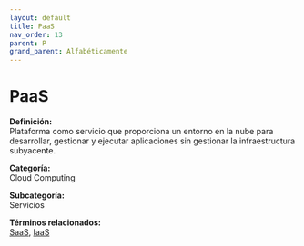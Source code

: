 ```yaml
---
layout: default
title: PaaS
nav_order: 13
parent: P
grand_parent: Alfabéticamente
---
```


# PaaS

**Definición:**  
Plataforma como servicio que proporciona un entorno en la nube para desarrollar, gestionar y ejecutar aplicaciones sin gestionar la infraestructura subyacente.

**Categoría:**  
Cloud Computing  

**Subcategoría:**  
Servicios

**Términos relacionados:**  
[SaaS](https://maleniski.github.io/diccionario-angl-tec-mx/docs/alfabeticamente/S/saas.html), [IaaS](https://maleniski.github.io/diccionario-angl-tec-mx/docs/alfabeticamente/I/iaas.html)
